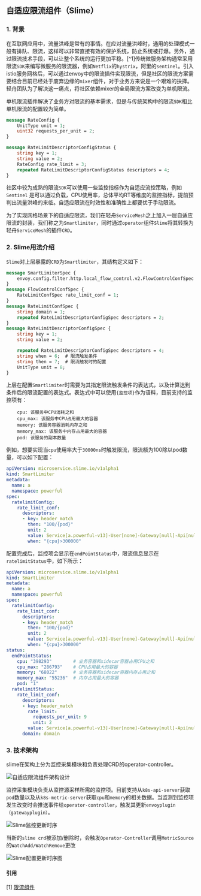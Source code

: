 ## 自适应限流组件（Slime）

### 1. 背景

在互联网应用中，流量洪峰是常有的事情。在应对流量洪峰时，通用的处理模式一般有排队、限流，这样可以非常直接有效的保护系统，防止系统被打爆。另外，通过限流技术手段，可以让整个系统的运行更加平稳。[^1]传统微服务架构通常采用限流`SDK`来编写微服务的限流器，例如`Netflix`的`hystrix`，阿里的`sentinel`。引入istio服务网格后，可以通过envoy中的限流插件实现限流，但是社区的限流方案需要结合目前已经处于废弃边缘的`mixer`组件，对于业务方来说是一个艰难的抉择。轻舟团队为了解决这一痛点，将社区依赖mixer的全局限流方案改变为单机限流。

单机限流插件解决了业务方对限流的基本需求，但是与传统架构中的限流`SDK`相比单机限流的配置较为简单。

```protobuf
message RateConfig {
    UnitType unit = 1;
    uint32 requests_per_unit = 2;
}

message RateLimitDescriptorConfigStatus {
    string key = 1;
    string value = 2;
    RateConfig rate_limit = 3;
    repeated RateLimitDescriptorConfigStatus descriptors = 4;
}
```

社区中较为成熟的限流`SDK`可以使用一些监控指标作为自适应流控策略，例如`Sentinel` 是可以通过负载，CPU使用率，总体平均RT等维度的监控指标，提前预判出流量洪峰的来临。自适应限流在时效性和准确性上都要优于手动限流。

为了实现网格场景下的自适应限流，我们在轻舟`ServiceMesh`之上加入一层自适应限流的封装，我们称之为`Smartlimiter`，同时通过`operator`组件`Slime`将其转换为轻舟`ServiceMesh`的插件`CRD`。

### 2. Slime用法介绍

`Slime`对上层暴露的`CRD`为`Smartlimiter`，其结构定义如下：

```protobuf
message SmartLimiterSpec {
    envoy.config.filter.http.local_flow_control.v2.FlowControlConfSpec ratelimitConfig = 1;
}
message FlowControlConfSpec {
    RateLimitConfSpec rate_limit_conf = 1;
}
message RateLimitConfSpec {
    string domain = 1;
    repeated RateLimitDescriptorConfigSpec descriptors = 2;
}
message RateLimitDescriptorConfigSpec {
    string key = 1;
    string value = 2;

    repeated RateLimitDescriptorConfigSpec descriptors = 4;
    string when = 6;  # 限流触发条件
    string then = 7;  # 限流触发时的配置
    UnitType unit = 8;
}
```

上层在配置`Smartlimiter`时需要为其指定限流触发条件的表达式，以及计算达到条件后的限流配置的表达式。表达式中可以使用`{监控项}`作为语料，目前支持的监控项有：

```
    cpu: 该服务中CPU消耗之和
    cpu_max: 该服务中CPU占用最大的容器
    memory: 该服务容器消耗内存之和
    memory_max: 该服务中内存占用最大的容器
    pod: 该服务的副本数量
```

例如，想要实现当`cpu`使用率大于`30000ns`时触发限流，限流额为100除以pod数量，可以如下配置：

```yaml
apiVersion: microservice.slime.io/v1alpha1
kind: SmartLimiter
metadata:
  name: a
  namespace: powerful
spec:
  ratelimitConfig:
    rate_limit_conf:
      descriptors:
      - key: header_match
        then: "100/{pod}"
        unit: 2
        value: Service[a.powerful-v13]-User[none]-Gateway[null]-Api[null]-Id[hash:-1026867156]
        when: "{cpu}>300000"

```

配置完成后，监控项会显示在`endPointStatus`中，限流信息显示在`ratelimitStatus`中，如下所示：

```yaml
apiVersion: microservice.slime.io/v1alpha1
kind: SmartLimiter
metadata:
  name: a
  namespace: powerful
spec:
  ratelimitConfig:
    rate_limit_conf:
      descriptors:
      - key: header_match
        then: "100/{pod}"
        unit: 2
        value: Service[a.powerful-v13]-User[none]-Gateway[null]-Api[null]-Id[hash:-1026867156]
        when: "{cpu}>300000"
status:
  endPointStatus:
    cpu: "398293"        # 业务容器和sidecar容器占用CPU之和 
    cpu_max: "286793"    # CPU占用最大的容器
    memory: "68022"      # 业务容器和sidecar容器内存占用之和  
    memory_max: "55236"  # 内存占用最大的容器
    pod: "1"
  ratelimitStatus:
    rate_limit_conf:
      descriptors:
      - key: header_match
        rate_limit:
          requests_per_unit: 9
          unit: 2
        value: Service[a.powerful-v13]-User[none]-Gateway[null]-Api[null]-Id[hash:-1026867156]
      domain: domain
```



### 3. 技术架构

slime在架构上分为监控采集模块和负责处理CRD的operator-controller。

![自适应限流组件架构设计](media/自适应限流组件架构设计.svg)

监控采集模块负责从监控源采样所需的监控项。目前支持从`k8s-api-server`获取`pod`数量以及从`k8s-metric-server`获取`cpu`和`memory`的相关数据。当监测到监控项发生改变时会推送事件给`operator-controller`，触发其更新`envoyplugin（gatewayplugin）`。

![Slime监控更新时序](media/Slime监控更新时序.svg)

当新的`slime crd`被添加/删除时，会触发`Operator-Controller`调用`MetricSource`的`WatchAdd/WatchRemove`更改

![Slime配置更新时序图](media/Slime配置更新时序图.svg)



#### 引用

[1]  [限流组件](<https://www.cnblogs.com/Leo_wl/p/9062558.html>)